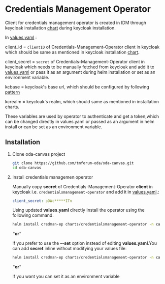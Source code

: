 # Credentials Management Operator

Client for credentials management operator is created in IDM through keycloak installation [chart](https://github.com/tmforum-oda/oda-canvas/blob/c5dc6d8c9a04a456941ba7ae10c9a8e6b51b1398/charts/canvas-oda/values.yaml#L114)  during keycloak installation. 

In [values.yaml](https://github.com/tmforum-oda/oda-canvas/blob/main/charts/credentialsmanagement-operator/values.yaml) :

  client_id = `clientID` of Credentials-Management-Operator client in keycloak which should be same as mentioned in keycloak installation [chart](https://github.com/tmforum-oda/oda-canvas/blob/c5dc6d8c9a04a456941ba7ae10c9a8e6b51b1398/charts/canvas-oda/values.yaml#L114).
  
  client_secret =  `secret` of Credentials-Management-Operator client in keycloak which needs to be manually fetched from keycloak and add it to [values.yaml](https://github.com/tmforum-oda/oda-canvas/blob/main/charts/credentialsmanagement-operator/values.yaml) or pass it as an argument during helm installation or set as an environment variable.

  kcbase = keycloak's base url, which should be configured by following [pattern](https://github.com/tmforum-oda/oda-canvas/blob/3d02df8f8680347c0df933c1f19b2e89ec00aee4/charts/credentialsmanagement-operator/values.yaml#L25C13-L25C121) 
  
  kcrealm = keycloak's realm, which should same as mentioned in installation charts.
  
These variables are used by operator to authenticate and get a token,which can be changed directly in values.yaml or passed as an argument in helm install or can be set as an environment variable.



## Installation

1. Clone oda-canvas project

    ```bash
    git clone https://github.com/tmforum-oda/oda-canvas.git
    cd oda-canvas
    ```

2. Install credentials managemen operator


    Manually copy **secret** of Credentials-Management-Operator **client** in keycloak i.e. `credentialsmanagement-operator` and add it in [values.yaml](https://github.com/tmforum-oda/oda-canvas/blob/main/charts/credentialsmanagement-operator/values.yaml#L23).:
        
     ```yaml
     client_secret: pDWc*****ITn
     ```

     Using updated **values.yaml** directly Install the operator using the following command.
  
      ```bash
      helm install credman-op charts/credentialsmanagement-operator -n canvas -f values.yaml
      ```
    **"or"**
   
     If you prefer to use the **--set** option instead of editing **values.yaml**.You can add **secret** inline without modifying your values file:
  
      ```bash
      helm install credman-op charts/credentialsmanagement-operator -n canvas --set=credentials.client_secret=pDWc*****ITn
      ```
      **"or"**
     
     If you want you can set it as an environment variable 
